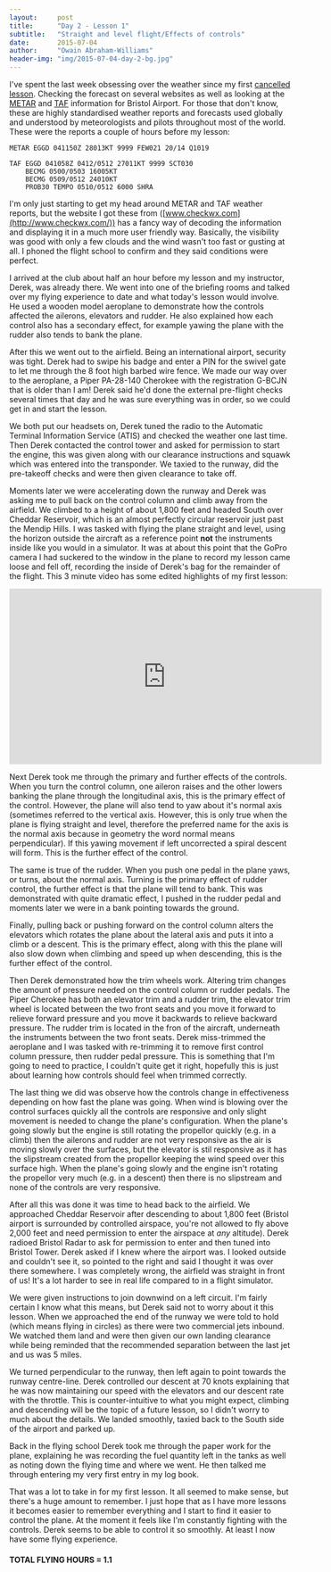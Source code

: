 ```yaml
---
layout:     post
title:      "Day 2 - Lesson 1"
subtitle:   "Straight and level flight/Effects of controls"
date:       2015-07-04
author:     "Owain Abraham-Williams"
header-img: "img/2015-07-04-day-2-bg.jpg"
---
```


I've spent the last week obsessing over the weather since my first
[cancelled lesson](/2015/06/28/day-1/). Checking the forecast on several websites as well
as looking at the [METAR](https://en.wikipedia.org/wiki/METAR) and [TAF](https://en.wikipedia.org/wiki/Terminal_aerodrome_forecast)
information for Bristol Airport. For those that don't know, these are highly standardised
weather reports and forecasts used globally and understood by meteorologists and pilots
throughout most of the world. These were the reports a couple of hours before my lesson:

    METAR EGGD 041150Z 28013KT 9999 FEW021 20/14 Q1019

    TAF EGGD 041058Z 0412/0512 27011KT 9999 SCT030
        BECMG 0500/0503 16005KT
        BECMG 0509/0512 24010KT
        PROB30 TEMPO 0510/0512 6000 SHRA

I'm only just starting to get my head around METAR and TAF weather reports, but the
website I got these from ([www.checkwx.com](http://www.checkwx.com/)) has a fancy way of
decoding the information and displaying it in a much more user friendly way. Basically,
the visibility was good with only a few clouds and the wind wasn't too fast or gusting at
all. I phoned the flight school to confirm and they said conditions were perfect.

I arrived at the club about half an hour before my lesson and my instructor, Derek, was
already there. We went into one of the briefing rooms and talked over my flying
experience to date and what today's lesson would involve. He used a wooden model aeroplane
to demonstrate how the controls affected the ailerons, elevators and rudder. He also
explained how each control also has a secondary effect, for example yawing the plane with
the rudder also tends to bank the plane.

After this we went out to the airfield. Being an international airport, security was
tight. Derek had to swipe his badge and enter a PIN for the swivel gate to let me through
the 8 foot high barbed wire fence. We made our way over to the aeroplane, a Piper
PA-28-140 Cherokee with the registration G-BCJN that is older than I am! Derek said he'd
done the external pre-flight checks several times that day and he was sure everything was
in order, so we could get in and start the lesson.

We both put our headsets on, Derek tuned the radio to the Automatic Terminal Information
Service (ATIS) and checked the weather one last time. Then Derek contacted the control
tower and asked for permission to start the engine, this was given along with our
clearance instructions and squawk which was entered into the transponder. We taxied to the
runway, did the pre-takeoff checks and were then given clearance to take off.

Moments later we were accelerating down the runway and Derek was asking me to pull back
on the control column and climb away from the airfield. We climbed to a height of about
1,800 feet and headed South over Cheddar Reservoir, which is an almost perfectly circular
reservoir just past the Mendip Hills. I was tasked with flying the plane straight and
level, using the horizon outside the aircraft as a reference point **not** the instruments
inside like you would in a simulator. It was at about this point that the GoPro camera I
had suckered to the window in the plane to record my lesson came loose and fell off,
recording the inside of Derek's bag for the remainder of the flight. This 3 minute video
has some edited highlights of my first lesson:

<iframe width="560" height="315" src="https://www.youtube.com/embed/tZQfaqQPnxI" frameborder="0" allowfullscreen></iframe>

Next Derek took me through the primary and further effects of the controls. When you turn
the control column, one aileron raises and the other lowers banking the plane through the
longitudinal axis, this is the primary effect of the control. However, the plane will also
tend to yaw about it's normal axis (sometimes referred to the vertical axis. However, this
is only true when the plane is flying straight and level, therefore the preferred name for
the axis is the normal axis because in geometry the word normal means perpendicular). If
this yawing movement if left uncorrected a spiral descent will form. This is the further
effect of the control.

The same is true of the rudder. When you push one pedal in the plane yaws, or turns, about
the normal axis. Turning is the primary effect of rudder control, the further effect is
that the plane will tend to bank. This was demonstrated with quite dramatic effect, I
pushed in the rudder pedal and moments later we were in a bank pointing towards the
ground.

Finally, pulling back or pushing forward on the control column alters the elevators which
rotates the plane about the lateral axis and puts it into a climb or a descent. This is
the primary effect, along with this the plane will also slow down when climbing and speed
up when descending, this is the further effect of the control.

Then Derek demonstrated how the trim wheels work. Altering trim changes the amount of
pressure needed on the control column or rudder pedals. The Piper Cherokee has both an
elevator trim and a rudder trim, the elevator trim wheel is located between the two front
seats and you move it forward to relieve forward pressure and you move it backwards to
relieve backward pressure. The rudder trim is located in the fron of the aircraft,
underneath the instruments between the two front seats. Derek miss-trimmed the aeroplane
and I was tasked with re-trimming it to remove first control column pressure, then rudder
pedal pressure. This is something that I'm going to need to practice, I couldn't quite get
it right, hopefully this is just about learning how controls should feel when trimmed
correctly.

The last thing we did was observe how the controls change in effectiveness depending on
how fast the plane was going. When wind is blowing over the control surfaces quickly all
the controls are responsive and only slight movement is needed to change the plane's
configuration. When the plane's going slowly but the engine is still rotating the
propellor quickly (e.g. in a climb) then the ailerons and rudder are not very responsive
as the air is moving slowly over the surfaces, but the elevator is stil responsive as it
has the slipstream created from the propellor keeping the wind speed over this surface
high. When the plane's going slowly and the engine isn't rotating the propellor very much
(e.g. in a descent) then there is no slipstream and none of the controls are very
responsive.

After all this was done it was time to head back to the airfield. We approached Cheddar
Reservoir after descending to about 1,800 feet (Bristol airport is surrounded by
controlled airspace, you're not allowed to fly above 2,000 feet and need permission to
enter the airspace at *any* altitude). Derek radioed Bristol Radar to ask for permission
to enter and then tuned into Bristol Tower. Derek asked if I knew where the airport was. I
looked outside and couldn't see it, so pointed to the right and said I thought it was over
there somewhere. I was completely wrong, the airfield was straight in front of us! It's a
lot harder to see in real life compared to in a flight simulator.

We were given instructions to join downwind on a left circuit. I'm fairly certain I know
what this means, but Derek said not to worry about it this lesson. When we approached the
end of the runway we were told to hold (which means flying in circles) as there were two
commercial jets inbound. We watched them land and were then given our own landing
clearance while being reminded that the recommended separation between the last jet and us
was 5 miles.

We turned perpendicular to the runway, then left again to point towards the runway
centre-line. Derek controlled our descent at 70 knots explaining that he was now
maintaining our speed with the elevators and our descent rate with the throttle. This is
counter-intuitive to what you might expect, climbing and descending will be the topic of a
future lesson, so I didn't worry to much about the details. We landed smoothly, taxied
back to the South side of the airport and parked up.

Back in the flying school Derek took me through the paper work for the plane, explaining
he was recording the fuel quantity left in the tanks as well as noting down the flying
time and where we went. He then talked me through entering my very first entry in my log
book.

That was a lot to take in for my first lesson. It all seemed to make sense, but there's a
huge amount to remember. I just hope that as I have more lessons it becomes easier to
remember everything and I start to find it easier to control the plane. At the moment it
feels like I'm constantly fighting with the controls. Derek seems to be able to control it
so smoothly. At least I now have some flying experience.

#### TOTAL FLYING HOURS = 1.1